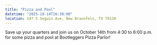 ```yaml
---
title: "Pizza and Pool"
datetime: "2025-10-14T16:30:00"
location: 197 S Seguin Ave, New Braunfels, TX 78130
---
```

Save up your quarters and join us on October 14th from 4:30 to 6:00 p.m. for some pizza and pool at Bootleggers Pizza Parlor!